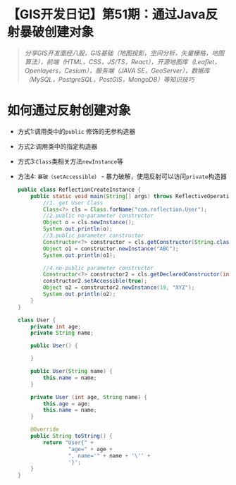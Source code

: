# 【GIS开发日记】第51期：通过Java反射暴破创建对象

> *分享GIS开发面经八股，GIS基础（地图投影，空间分析，矢量栅格，地图算法），前端（HTML，CSS，JS/TS，React），开源地图库（Leaflet，Openlayers，Cesium），服务端（JAVA SE，GeoServer），数据库（MySQL，PostgreSQL，PostGIS，MongoDB）等知识技巧*
> 

# 如何通过反射创建对象

- 方式1:调用类中的`public` 修饰的无参构造器
- 方式2:调用类中的指定构造器
- 方式3:`Class`类相关方法`newInstance`等
- 方法4: `暴破（setAccessible）` - 暴力破解，使用反射可以访问`private`构造器
    
    ```java
    public class ReflectionCreateInstance {
        public static void main(String[] args) throws ReflectiveOperationException{
            //1. get User Class
            Class<?> cls = Class.forName("com.reflection.User");
            //2.public no-parameter constructor
            Object o = cls.newInstance();
            System.out.println(o);
            //3.public parameter constructor
            Constructor<?> constructor = cls.getConstructor(String.class);
            Object o1 = constructor.newInstance("ABC");
            System.out.println(o1);
    
            //4.no-public parameter constructor
            Constructor<?> constructor2 = cls.getDeclaredConstructor(int.class, String.class);
            constructor2.setAccessible(true);
            Object o2 = constructor2.newInstance(19, "XYZ");
            System.out.println(o2);
        }
    }
    
    class User {
        private int age;
        private String name;
    
        public User() {
    
        }
    
        public User(String name) {
            this.name = name;
        }
    
        private User (int age, String name) {
            this.age = age;
            this.name = name;
        }
    
        @Override
        public String toString() {
            return "User{" +
                    "age=" + age +
                    ", name='" + name + '\'' +
                    '}';
        }
    }
    ```